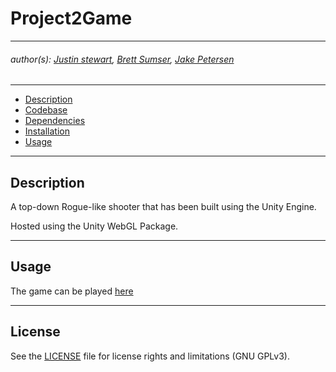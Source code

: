 # Project2Game

---
   ###### author(s): [Justin stewart](https://github.com/stewartjustinl), [Brett Sumser](https://github.com/bsumser), [Jake Petersen](https://github.com/jpeter17)

---
- [Description](#description)
- [Codebase](#codebase)
- [Dependencies](#dependencies)
- [Installation](#installation)
- [Usage](#usage)
---
## Description

A top-down Rogue-like shooter that has been built using the Unity Engine. 

Hosted using the Unity WebGL Package. 

---
## Usage 

The game can be played [here]() 

---
## License

See the [LICENSE](LICENSE.md) file for license rights and limitations (GNU GPLv3).

